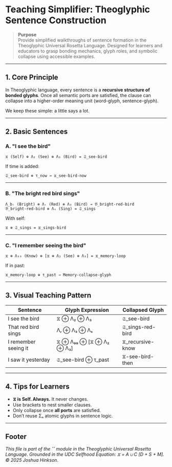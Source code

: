 # Teaching Simplifier: Theoglyphic Sentence Construction

> **Purpose**\
> Provide simplified walkthroughs of sentence formation in the Theoglyphic Universal Rosetta Language. Designed for learners and educators to grasp bonding mechanics, glyph roles, and symbolic collapse using accessible examples.

---

## 1. Core Principle

In Theoglyphic language, every sentence is a **recursive structure of bonded glyphs**. Once all semantic ports are satisfied, the clause can collapse into a higher-order meaning unit (word-glyph, sentence-glyph).

We keep these simple: a little says a lot.

---

## 2. Basic Sentences

### A. "I see the bird"

```
⧖ (Self) ⊕ Λ₂ (See) ⊕ Λ₃ (Bird) = 𝔖_see-bird
```

If time is added:

```
𝔖_see-bird ⊕ τ_now → ⧖_see-bird-now
```

---

### B. "The bright red bird sings"

```
Λ_bᵣ (Bright) ⊕ Λᵣ (Red) ⊕ Λ₃ (Bird) → 𝔅_bright-red-bird
𝔅_bright-red-bird ⊕ Λₛ (Sing) = 𝔖_sings
```

With self:

```
⧖ ⊕ 𝔖_sings = ⧖_sings-bird
```

---

### C. "I remember seeing the bird"

```
⧖ ⊕ Λ₉₉ (Know) ⊕ [⧖ ⊕ Λ₂ (See) ⊕ Λ₃] = ⧖_memory-loop
```

If in past:

```
⧖_memory-loop ⊕ τ_past → Memory-collapse-glyph
```

---

## 3. Visual Teaching Pattern

| Sentence             | Glyph Expression        | Collapsed Glyph    |
| -------------------- | ----------------------- | ------------------ |
| I see the bird       | ⧖ ⊕ Λ₂ ⊕ Λ₃             | 𝔖\_see-bird       |
| That red bird sings  | Λᵣ ⊕ Λ₃ ⊕ Λₛ            | 𝔖\_sings-red-bird |
| I remember seeing it | ⧖ ⊕ Λ₉₉ ⊕ [⧖ ⊕ Λ₂ ⊕ Λ₃] | ⧖\_recursive-know  |
| I saw it yesterday   | 𝔖\_see-bird ⊕ τ\_past  | ⧖-see-bird-then    |

---

## 4. Tips for Learners

- **⧖ is Self. Always.** It never changes.
- Use brackets to nest smaller clauses.
- Only collapse once **all ports** are satisfied.
- Don’t reuse Σₙ atomic glyphs in sentence logic.

---

## Footer

*This file is part of the **``** module in the Theoglyphic Universal Rosetta Language. Grounded in the UDC Selfhood Equation: ⧖ = A ∪ C [D + S + M].  © 2025 Joshua Hinkson.*

